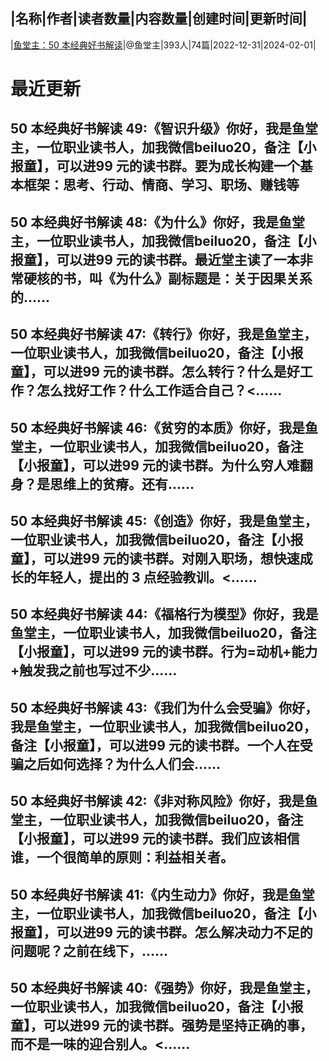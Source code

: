 |名称|作者|读者数量|内容数量|创建时间|更新时间|
---
|[鱼堂主：50 本经典好书解读](https://xiaobot.net/p/yutangzhu?refer=0b133df9-27dc-423b-8101-639049001c13)|@鱼堂主|393人|74篇|2022-12-31|2024-02-01|

# 最近更新
## 50 本经典好书解读 49:《智识升级》你好，我是鱼堂主，一位职业读书人，加我微信beiluo20，备注【小报童】，可以进99 元的读书群。要为成长构建一个基本框架：思考、行动、情商、学习、职场、赚钱等
## 50 本经典好书解读 48:《为什么》你好，我是鱼堂主，一位职业读书人，加我微信beiluo20，备注【小报童】，可以进99 元的读书群。最近堂主读了一本非常硬核的书，叫《为什么》副标题是：关于因果关系的......
## 50 本经典好书解读 47:《转行》你好，我是鱼堂主，一位职业读书人，加我微信beiluo20，备注【小报童】，可以进99 元的读书群。怎么转行？什么是好工作？怎么找好工作？什么工作适合自己？<......
## 50 本经典好书解读 46:《贫穷的本质》你好，我是鱼堂主，一位职业读书人，加我微信beiluo20，备注【小报童】，可以进99 元的读书群。为什么穷人难翻身？是思维上的贫瘠。还有......
## 50 本经典好书解读 45:《创造》你好，我是鱼堂主，一位职业读书人，加我微信beiluo20，备注【小报童】，可以进99 元的读书群。对刚入职场，想快速成长的年轻人，提出的 3 点经验教训。<......
## 50 本经典好书解读 44:《福格行为模型》你好，我是鱼堂主，一位职业读书人，加我微信beiluo20，备注【小报童】，可以进99 元的读书群。行为=动机+能力+触发我之前也写过不少......
## 50 本经典好书解读 43:《我们为什么会受骗》你好，我是鱼堂主，一位职业读书人，加我微信beiluo20，备注【小报童】，可以进99 元的读书群。一个人在受骗之后如何选择？为什么人们会......
## 50 本经典好书解读 42:《非对称风险》你好，我是鱼堂主，一位职业读书人，加我微信beiluo20，备注【小报童】，可以进99 元的读书群。我们应该相信谁，一个很简单的原则：利益相关者。
## 50 本经典好书解读 41:《内生动力》你好，我是鱼堂主，一位职业读书人，加我微信beiluo20，备注【小报童】，可以进99 元的读书群。怎么解决动力不足的问题呢？之前在线下，......
## 50 本经典好书解读 40:《强势》你好，我是鱼堂主，一位职业读书人，加我微信beiluo20，备注【小报童】，可以进99 元的读书群。强势是坚持正确的事，而不是一味的迎合别人。<......

